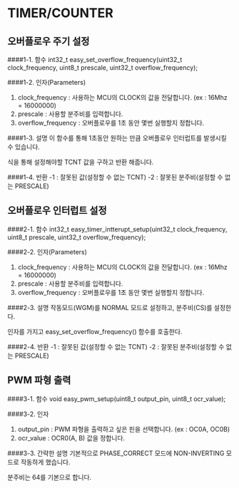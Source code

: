 TIMER/COUNTER
=

오버플로우 주기 설정
-

####1-1. 함수
    int32_t easy_set_overflow_frequency(uint32_t clock_frequency, uint8_t prescale, uint32_t overflow_frequency);

####1-2. 인자(Parameters)
1. clock_frequency    : 사용하는 MCU의 CLOCK의 값을 전달합니다. (ex : 16Mhz = 16000000)
2. prescale           : 사용할 분주비를 입력합니다.
3. overflow_frequency : 오버플로우를 1초 동안 몇번 실행할지 정합니다.

####1-3. 설명
이 함수를 통해 1초동안 원하는 만큼 오버플로우 인터럽트를 발생시킬 수 있습니다.

식을 통해 설정해야할 TCNT 값을 구하고 반환 해줍니다.

####1-4. 반환
-1 : 잘못된 값(설정할 수 없는 TCNT)
-2 : 잘못된 분주비(설정할 수 없는 PRESCALE)


오버플로우 인터럽트 설정
-

####2-1. 함수
    int32_t easy_timer_intterupt_setup(uint32_t clock_frequency, uint8_t prescale, uint32_t overflow_frequency);

####2-2. 인자(Parameters)
1. clock_frequency    : 사용하는 MCU의 CLOCK의 값을 전달합니다. (ex : 16Mhz = 16000000)
2. prescale           : 사용할 분주비를 입력합니다.
3. overflow_frequency : 오버플로우를 1초 동안 몇번 실행할지 정합니다.

####2-3. 설명
작동모드(WGM)를 NORMAL 모드로 설정하고, 분주비(CS)를 설정한다.

인자를 가지고 easy_set_overflow_frequency() 함수를 호출한다.

####2-4. 반환
-1 : 잘못된 값(설정할 수 없는 TCNT)
-2 : 잘못된 분주비(설정할 수 없는 PRESCALE)

PWM 파형 출력
-

####3-1. 함수
    void easy_pwm_setup(uint8_t output_pin, uint8_t ocr_value);

####3-2. 인자
1. output_pin : PWM 파형을 출력하고 싶은 핀을 선택합니다. (ex : OC0A, OC0B)
2. ocr_value  : OCR0(A, B) 값을 정합니다.

####3-3. 간략한 설명
기본적으로 PHASE_CORRECT 모드에 NON-INVERTING 모드로 작동하게 했습니다.

분주비는 64를 기본으로 합니다.
